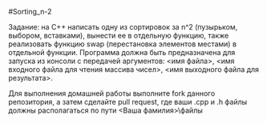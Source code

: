 #Sorting_n-2

Задание: на С++ написать одну из сортировок за n^2 (пузырьком, выбором, вставками), вынести ее в отдельную функцию, также реализовать функцию swap (перестановка элементов местами) в отдельной функции. Программа должна быть предназначена для запуска из консоли с передачей аргументов: <имя файла>, <имя входного файла для чтения массива чисел>, <имя выходного файла для результата>.

Для выполнения домашней работы выполните fork данного репозитория, а затем сделайте pull request, где ваши .cpp и .h файлы должны располагаться по пути <Ваша фамилия>\файлы
